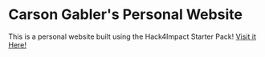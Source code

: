 # Carson Gabler's Personal Website
This is a personal website built using the Hack4Impact Starter Pack!
<placeholder>
[Visit it Here!](https://cbgabler.github.io)